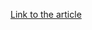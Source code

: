 [Link to the article](https://eromang.zataz.com/2013/03/24/osx-pintsized-backdoor-additional-details/)
